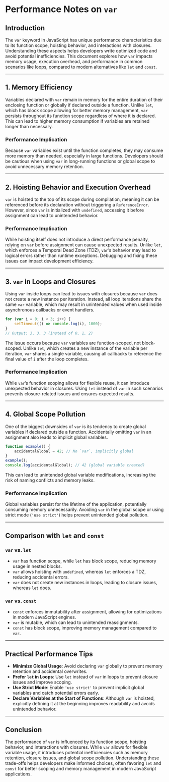 # Performance Notes on `var`

## Introduction
The `var` keyword in JavaScript has unique performance characteristics due to its function scope, hoisting behavior, and interactions with closures. Understanding these aspects helps developers write optimized code and avoid potential inefficiencies. This document explores how `var` impacts memory usage, execution overhead, and performance in common scenarios like loops, compared to modern alternatives like `let` and `const`.

---

## 1. Memory Efficiency
Variables declared with `var` remain in memory for the entire duration of their enclosing function or globally if declared outside a function. Unlike `let`, which has block scope allowing for better memory management, `var` persists throughout its function scope regardless of where it is declared. This can lead to higher memory consumption if variables are retained longer than necessary.

### Performance Implication
Because `var` variables exist until the function completes, they may consume more memory than needed, especially in large functions. Developers should be cautious when using `var` in long-running functions or global scope to avoid unnecessary memory retention.

---

## 2. Hoisting Behavior and Execution Overhead
`var` is hoisted to the top of its scope during compilation, meaning it can be referenced before its declaration without triggering a `ReferenceError`. However, since `var` is initialized with `undefined`, accessing it before assignment can lead to unintended behavior.

### Performance Implication
While hoisting itself does not introduce a direct performance penalty, relying on `var` before assignment can cause unexpected results. Unlike `let`, which enforces a Temporal Dead Zone (TDZ), `var`’s behavior may lead to logical errors rather than runtime exceptions. Debugging and fixing these issues can impact development efficiency.

---

## 3. `var` in Loops and Closures
Using `var` inside loops can lead to issues with closures because `var` does not create a new instance per iteration. Instead, all loop iterations share the same `var` variable, which may result in unintended values when used inside asynchronous callbacks or event handlers.

```javascript
for (var i = 0; i < 3; i++) {
    setTimeout(() => console.log(i), 1000);
}
// Output: 3, 3, 3 (instead of 0, 1, 2)
```

The issue occurs because `var` variables are function-scoped, not block-scoped. Unlike `let`, which creates a new instance of the variable per iteration, `var` shares a single variable, causing all callbacks to reference the final value of `i` after the loop completes.

### Performance Implication
While `var`’s function scoping allows for flexible reuse, it can introduce unexpected behavior in closures. Using `let` instead of `var` in such scenarios prevents closure-related issues and ensures expected results.

---

## 4. Global Scope Pollution
One of the biggest downsides of `var` is its tendency to create global variables if declared outside a function. Accidentally omitting `var` in an assignment also leads to implicit global variables.

```javascript
function example() {
    accidentalGlobal = 42; // No `var`, implicitly global
}
example();
console.log(accidentalGlobal); // 42 (global variable created)
```

This can lead to unintended global variable modifications, increasing the risk of naming conflicts and memory leaks.

### Performance Implication
Global variables persist for the lifetime of the application, potentially consuming memory unnecessarily. Avoiding `var` in the global scope or using strict mode (`'use strict'`) helps prevent unintended global pollution.

---

## Comparison with `let` and `const`

### `var` vs. `let`
- `var` has function scope, while `let` has block scope, reducing memory usage in nested blocks.
- `var` allows hoisting with `undefined`, whereas `let` enforces a TDZ, reducing accidental errors.
- `var` does not create new instances in loops, leading to closure issues, whereas `let` does.

### `var` vs. `const`
- `const` enforces immutability after assignment, allowing for optimizations in modern JavaScript engines.
- `var` is mutable, which can lead to unintended reassignments.
- `const` has block scope, improving memory management compared to `var`.

---

## Practical Performance Tips
- **Minimize Global Usage**: Avoid declaring `var` globally to prevent memory retention and accidental overwrites.
- **Prefer `let` in Loops**: Use `let` instead of `var` in loops to prevent closure issues and improve scoping.
- **Use Strict Mode**: Enable `'use strict'` to prevent implicit global variables and catch potential errors early.
- **Declare Variables at the Start of Functions**: Although `var` is hoisted, explicitly defining it at the beginning improves readability and avoids unintended behavior.

---

## Conclusion
The performance of `var` is influenced by its function scope, hoisting behavior, and interactions with closures. While `var` allows for flexible variable usage, it introduces potential inefficiencies such as memory retention, closure issues, and global scope pollution. Understanding these trade-offs helps developers make informed choices, often favoring `let` and `const` for better scoping and memory management in modern JavaScript applications.
